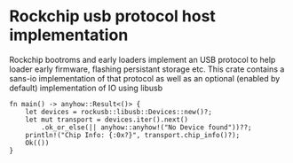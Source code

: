 # Rockchip usb protocol host implementation

Rockchip bootroms and early loaders implement an USB protocol to help loader
early firmware, flashing persistant storage etc. This crate contains a sans-io
implementation of that protocol as well as an optional (enabled by default)
implementation of IO using libusb

```rust,no_run
fn main() -> anyhow::Result<()> {
    let devices = rockusb::libusb::Devices::new()?;
    let mut transport = devices.iter().next()
    	.ok_or_else(|| anyhow::anyhow!("No Device found"))??;
    println!("Chip Info: {:0x?}", transport.chip_info()?);
    Ok(())
}
```
